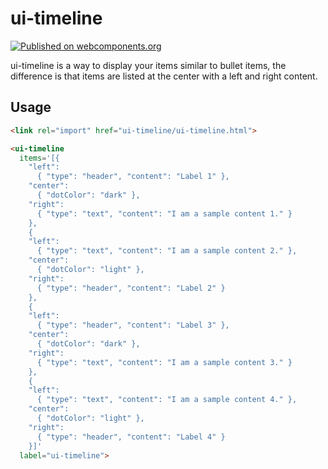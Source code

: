 # ui-timeline
[![Published on webcomponents.org](https://img.shields.io/badge/webcomponents.org-published-blue.svg)](https://www.webcomponents.org/element/Componetized/ui-timeline)

  ui-timeline is a way to display your items similar to bullet items, the
  difference is that items are listed at the center with a left and right content.

## Usage

```html
<link rel="import" href="ui-timeline/ui-timeline.html">
```

<!--
```
<custom-element-demo>
  <template>
    <link rel="import" href="ui-timeline.html">
    <ui-timeline
      items='[{
        "left":
          { "type": "header", "content": "Label 1" },
        "center":
          { "dotColor": "dark" },
        "right":
          { "type": "text", "content": "I am a sample content 1." }
        },
        {
        "left":
          { "type": "text", "content": "I am a sample content 2." },
        "center":
          { "dotColor": "light" },
        "right":
          { "type": "header", "content": "Label 2" }
        },
        {
        "left":
          { "type": "header", "content": "Label 3" },
        "center":
          { "dotColor": "dark" },
        "right":
          { "type": "text", "content": "I am a sample content 3." }
        },
        {
        "left":
          { "type": "text", "content": "I am a sample content 4." },
        "center":
          { "dotColor": "light" },
        "right":
          { "type": "header", "content": "Label 4" }
        }]'
      label="ui-timeline">
    </ui-timeline>
  </template>
</custom-element-demo>
```
-->
```html
<ui-timeline
  items='[{
    "left":
      { "type": "header", "content": "Label 1" },
    "center":
      { "dotColor": "dark" },
    "right":
      { "type": "text", "content": "I am a sample content 1." }
    },
    {
    "left":
      { "type": "text", "content": "I am a sample content 2." },
    "center":
      { "dotColor": "light" },
    "right":
      { "type": "header", "content": "Label 2" }
    },
    {
    "left":
      { "type": "header", "content": "Label 3" },
    "center":
      { "dotColor": "dark" },
    "right":
      { "type": "text", "content": "I am a sample content 3." }
    },
    {
    "left":
      { "type": "text", "content": "I am a sample content 4." },
    "center":
      { "dotColor": "light" },
    "right":
      { "type": "header", "content": "Label 4" }
    }]'
  label="ui-timeline">
```
